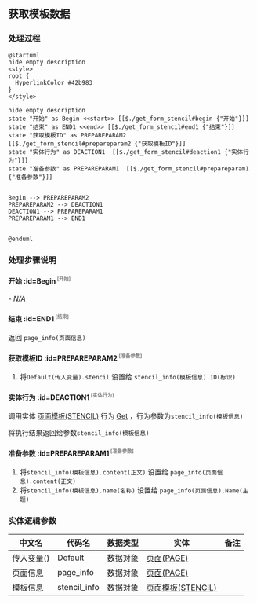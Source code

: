 ## 获取模板数据 <!-- {docsify-ignore-all} -->

   

### 处理过程

```plantuml
@startuml
hide empty description
<style>
root {
  HyperlinkColor #42b983
}
</style>

hide empty description
state "开始" as Begin <<start>> [[$./get_form_stencil#begin {"开始"}]]
state "结束" as END1 <<end>> [[$./get_form_stencil#end1 {"结束"}]]
state "获取模板ID" as PREPAREPARAM2  [[$./get_form_stencil#prepareparam2 {"获取模板ID"}]]
state "实体行为" as DEACTION1  [[$./get_form_stencil#deaction1 {"实体行为"}]]
state "准备参数" as PREPAREPARAM1  [[$./get_form_stencil#prepareparam1 {"准备参数"}]]


Begin --> PREPAREPARAM2
PREPAREPARAM2 --> DEACTION1
DEACTION1 --> PREPAREPARAM1
PREPAREPARAM1 --> END1


@enduml
```


### 处理步骤说明

#### 开始 :id=Begin<sup class="footnote-symbol"> <font color=gray size=1>[开始]</font></sup>



*- N/A*
#### 结束 :id=END1<sup class="footnote-symbol"> <font color=gray size=1>[结束]</font></sup>



返回 `page_info(页面信息)`

#### 获取模板ID :id=PREPAREPARAM2<sup class="footnote-symbol"> <font color=gray size=1>[准备参数]</font></sup>



1. 将`Default(传入变量).stencil` 设置给  `stencil_info(模板信息).ID(标识)`

#### 实体行为 :id=DEACTION1<sup class="footnote-symbol"> <font color=gray size=1>[实体行为]</font></sup>



调用实体 [页面模板(STENCIL)](module/Wiki/Stencil.md) 行为 [Get](module/Wiki/Stencil#行为) ，行为参数为`stencil_info(模板信息)`

将执行结果返回给参数`stencil_info(模板信息)`

#### 准备参数 :id=PREPAREPARAM1<sup class="footnote-symbol"> <font color=gray size=1>[准备参数]</font></sup>



1. 将`stencil_info(模板信息).content(正文)` 设置给  `page_info(页面信息).content(正文)`
2. 将`stencil_info(模板信息).name(名称)` 设置给  `page_info(页面信息).Name(主题)`



### 实体逻辑参数

|    中文名   |    代码名    |  数据类型    |  实体   |备注 |
| --------| --------| -------- | -------- | --------   |
|传入变量(<i class="fa fa-check"/></i>)|Default|数据对象|[页面(PAGE)](module/Wiki/Article_page.md)||
|页面信息|page_info|数据对象|[页面(PAGE)](module/Wiki/Article_page.md)||
|模板信息|stencil_info|数据对象|[页面模板(STENCIL)](module/Wiki/Stencil.md)||
